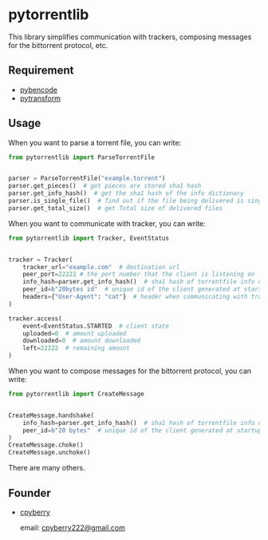 # pytorrentlib

This library simplifies communication with trackers, composing messages for the bittorrent protocol, etc.

## Requirement

* [pybencode](https://github.com/cpyberry/pybencode)
* [pytransform](https://github.com/cpyberry/pytransform)

## Usage

When you want to parse a torrent file, you can write:

```python
from pytorrentlib import ParseTorrentFile


parser = ParseTorrentFile("example.torrent")
parser.get_pieces()  # get pieces are stored sha1 hash
parser.get_info_hash()  # get the sha1 hash of the info dictionary
parser.is_single_file()  # find out if the file being delivered is single or multiple
parser.get_total_size()  # get Total size of delivered files
```

When you want to communicate with tracker, you can write:

```python
from pytorrentlib import Tracker, EventStatus


tracker = Tracker(
	tracker_url="example.com"  # destination url
	peer_port=22222 # the port number that the client is listening on
	info_hash=parser.get_info_hash()  # sha1 hash of torrentfile info dictionary
	peer_id=b"20bytes id"  # unique id of the client generated at startup
	headers={"User-Agent": "cat"}  # header when communicating with tracker
)

tracker.access(
	event=EventStatus.STARTED  # client state
	uploaded=0  # amount uploaded
	downloaded=0  # amount downloaded
	left=22222  # remaining amount
)
```

When you want to compose messages for the bittorrent protocol, you can write:

```python
from pytorrentlib import CreateMessage


CreateMessage.handshake(
	info_hash=parser.get_info_hash()  # sha1 hash of torrentfile info dictionary
	peer_id=b"20 bytes"  # unique id of the client generated at startup
)
CreateMessage.choke()
CreateMessage.unchoke()
```

There are many others.

## Founder

* [cpyberry](https://github.com/cpyberry)

	email: cpyberry222@gmail.com

